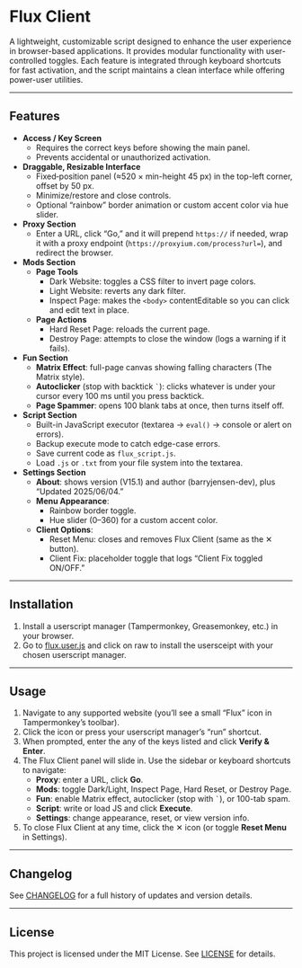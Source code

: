 # Flux Client

A lightweight, customizable script designed to enhance the user experience in browser-based applications. It provides modular functionality with user-controlled toggles. Each feature is integrated through keyboard shortcuts for fast activation, and the script maintains a clean interface while offering power-user utilities.

---

## Features

- **Access / Key Screen**  
  - Requires the correct keys before showing the main panel.  
  - Prevents accidental or unauthorized activation.  
- **Draggable, Resizable Interface**  
  - Fixed‐position panel (≈520 × min-height 45 px) in the top-left corner, offset by 50 px.  
  - Minimize/restore and close controls.  
  - Optional “rainbow” border animation or custom accent color via hue slider.  
- **Proxy Section**  
  - Enter a URL, click “Go,” and it will prepend `https://` if needed, wrap it with a proxy endpoint (`https://proxyium.com/process?url=`), and redirect the browser.  
- **Mods Section**  
  - **Page Tools**  
    - Dark Website: toggles a CSS filter to invert page colors.  
    - Light Website: reverts any dark filter.  
    - Inspect Page: makes the `<body>` contentEditable so you can click and edit text in place.  
  - **Page Actions**  
    - Hard Reset Page: reloads the current page.  
    - Destroy Page: attempts to close the window (logs a warning if it fails).  
- **Fun Section**  
  - **Matrix Effect**: full-page canvas showing falling characters (The Matrix style).  
  - **Autoclicker** (stop with backtick `` ` ``): clicks whatever is under your cursor every 100 ms until you press backtick.  
  - **Page Spammer**: opens 100 blank tabs at once, then turns itself off.  
- **Script Section**  
  - Built-in JavaScript executor (textarea → `eval()` → console or alert on errors).  
  - Backup execute mode to catch edge-case errors.  
  - Save current code as `flux_script.js`.  
  - Load `.js` or `.txt` from your file system into the textarea.  
- **Settings Section**  
  - **About**: shows version (V15.1) and author (barryjensen-dev), plus “Updated 2025/06/04.”  
  - **Menu Appearance**:  
    - Rainbow border toggle.  
    - Hue slider (0–360) for a custom accent color.  
  - **Client Options**:  
    - Reset Menu: closes and removes Flux Client (same as the ✕ button).  
    - Client Fix: placeholder toggle that logs “Client Fix toggled ON/OFF.”

---

## Installation

1. Install a userscript manager (Tampermonkey, Greasemonkey, etc.) in your browser.
2. Go to [flux.user.js](flux.user.js) and click on raw to install the usersceipt with your chosen userscript manager.

---

## Usage

1. Navigate to any supported website (you’ll see a small “Flux” icon in Tampermonkey’s toolbar).  
2. Click the icon or press your userscript manager’s “run” shortcut.  
3. When prompted, enter the any of the keys listed and click **Verify & Enter**.  
4. The Flux Client panel will slide in. Use the sidebar or keyboard shortcuts to navigate:  
   - **Proxy**: enter a URL, click **Go**.  
   - **Mods**: toggle Dark/Light, Inspect Page, Hard Reset, or Destroy Page.  
   - **Fun**: enable Matrix effect, autoclicker (stop with `` ` ``), or 100-tab spam.  
   - **Script**: write or load JS and click **Execute**.  
   - **Settings**: change appearance, reset, or view version info.  
5. To close Flux Client at any time, click the ✕ icon (or toggle **Reset Menu** in Settings).

---

## Changelog

See [CHANGELOG](CHANGELOG) for a full history of updates and version details.

---

## License

This project is licensed under the MIT License. See [LICENSE](LICENSE) for details.

